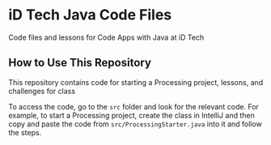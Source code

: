 # iD Tech Java Code Files
Code files and lessons for Code Apps with Java at iD Tech

## How to Use This Repository
This repository contains code for starting a Processing project, lessons, and challenges for class

To access the code, go to the `src` folder and look for the relevant code. For example, to start a Processing project, create the class in IntelliJ and then copy and paste the code from `src/ProcessingStarter.java` into it and follow the steps.
